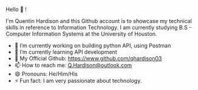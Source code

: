 Hello 👋 !

I'm Quentin Hardison and this Github account is to showcase my technical skills in reference to Information Technology. I am currently studying B.S - Computer Information Systems at the University of Houston.

- 🔭 I’m currently working on building python API, using Postman
- 🌱 I’m currently learning API development
- 💬 My Official Github: https://www.github.com/qhardison03 
- 📫 How to reach me: Q.Hardison@outlook.com
- 😄 Pronouns: He/Him/His
- ⚡ Fun fact: I am very passionate about technology.

